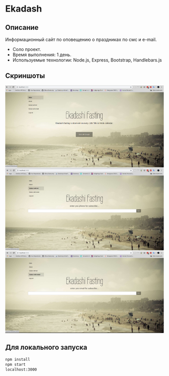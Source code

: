 # Ekadash
## Описание
Информационный сайт по оповещению о праздниках по смс и e-mail.
- Соло проект.
- Время выполнения: 1 день.
- Используемые технологии: Node.js, Express, Bootstrap, Handlebars.js
## Скриншоты
![screen1](https://github.com/filpoyma/ekadash/blob/master/scrshots/sshot.6.jpg)
![screen1](https://github.com/filpoyma/ekadash/blob/master/scrshots/sshot.7.jpg)
![screen1](https://github.com/filpoyma/ekadash/blob/master/scrshots/sshot.8.jpg)
## Для локального запуска
```
npm install
npm start
localhost:3000
```
